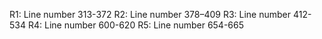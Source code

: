 
R1: Line number 313-372
R2: Line number 378–409
R3: Line number 412-534
R4: Line number 600-620
R5: Line number 654-665